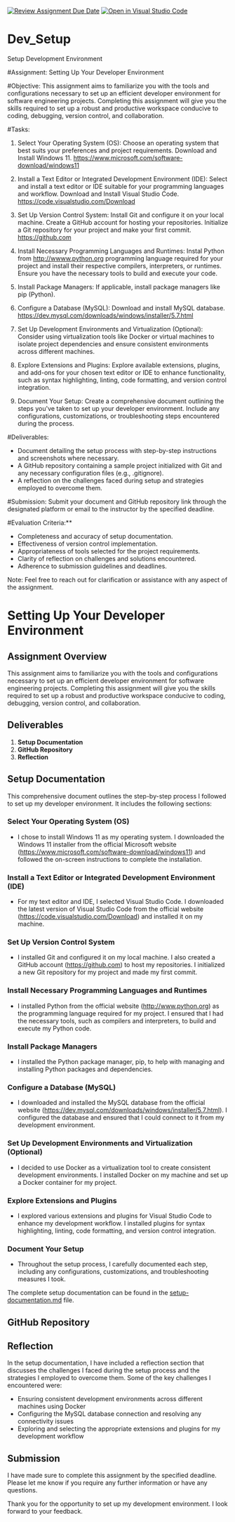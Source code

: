 [![Review Assignment Due Date](https://classroom.github.com/assets/deadline-readme-button-24ddc0f5d75046c5622901739e7c5dd533143b0c8e959d652212380cedb1ea36.svg)](https://classroom.github.com/a/vbnbTt5m)
[![Open in Visual Studio Code](https://classroom.github.com/assets/open-in-vscode-718a45dd9cf7e7f842a935f5ebbe5719a5e09af4491e668f4dbf3b35d5cca122.svg)](https://classroom.github.com/online_ide?assignment_repo_id=15240360&assignment_repo_type=AssignmentRepo)
# Dev_Setup
Setup Development Environment

#Assignment: Setting Up Your Developer Environment

#Objective:
This assignment aims to familiarize you with the tools and configurations necessary to set up an efficient developer environment for software engineering projects. Completing this assignment will give you the skills required to set up a robust and productive workspace conducive to coding, debugging, version control, and collaboration.

#Tasks:

1. Select Your Operating System (OS):
   Choose an operating system that best suits your preferences and project requirements. Download and Install Windows 11. https://www.microsoft.com/software-download/windows11

2. Install a Text Editor or Integrated Development Environment (IDE):
   Select and install a text editor or IDE suitable for your programming languages and workflow. Download and Install Visual Studio Code. https://code.visualstudio.com/Download
3. Set Up Version Control System:
   Install Git and configure it on your local machine. Create a GitHub account for hosting your repositories. Initialize a Git repository for your project and make your first commit. https://github.com

4. Install Necessary Programming Languages and Runtimes:
  Instal Python from http://wwww.python.org programming language required for your project and install their respective compilers, interpreters, or runtimes. Ensure you have the necessary tools to build and execute your code.

5. Install Package Managers:
   If applicable, install package managers like pip (Python).

6. Configure a Database (MySQL):
   Download and install MySQL database. https://dev.mysql.com/downloads/windows/installer/5.7.html

7. Set Up Development Environments and Virtualization (Optional):
   Consider using virtualization tools like Docker or virtual machines to isolate project dependencies and ensure consistent environments across different machines.

8. Explore Extensions and Plugins:
   Explore available extensions, plugins, and add-ons for your chosen text editor or IDE to enhance functionality, such as syntax highlighting, linting, code formatting, and version control integration.

9. Document Your Setup:
    Create a comprehensive document outlining the steps you've taken to set up your developer environment. Include any configurations, customizations, or troubleshooting steps encountered during the process. 

#Deliverables:
- Document detailing the setup process with step-by-step instructions and screenshots where necessary.
- A GitHub repository containing a sample project initialized with Git and any necessary configuration files (e.g., .gitignore).
- A reflection on the challenges faced during setup and strategies employed to overcome them.

#Submission:
Submit your document and GitHub repository link through the designated platform or email to the instructor by the specified deadline.

#Evaluation Criteria:**
- Completeness and accuracy of setup documentation.
- Effectiveness of version control implementation.
- Appropriateness of tools selected for the project requirements.
- Clarity of reflection on challenges and solutions encountered.
- Adherence to submission guidelines and deadlines.

Note: Feel free to reach out for clarification or assistance with any aspect of the assignment.


# Setting Up Your Developer Environment

## Assignment Overview
This assignment aims to familiarize you with the tools and configurations necessary to set up an efficient developer environment for software engineering projects. Completing this assignment will give you the skills required to set up a robust and productive workspace conducive to coding, debugging, version control, and collaboration.

## Deliverables
1. **Setup Documentation**
2. **GitHub Repository**
3. **Reflection**

## Setup Documentation
This comprehensive document outlines the step-by-step process I followed to set up my developer environment. It includes the following sections:

### Select Your Operating System (OS)
- I chose to install Windows 11 as my operating system. I downloaded the Windows 11 installer from the official Microsoft website (https://www.microsoft.com/software-download/windows11) and followed the on-screen instructions to complete the installation.

### Install a Text Editor or Integrated Development Environment (IDE)
- For my text editor and IDE, I selected Visual Studio Code. I downloaded the latest version of Visual Studio Code from the official website (https://code.visualstudio.com/Download) and installed it on my machine.

### Set Up Version Control System
- I installed Git and configured it on my local machine. I also created a GitHub account (https://github.com) to host my repositories. I initialized a new Git repository for my project and made my first commit.

### Install Necessary Programming Languages and Runtimes
- I installed Python from the official website (http://www.python.org) as the programming language required for my project. I ensured that I had the necessary tools, such as compilers and interpreters, to build and execute my Python code.

### Install Package Managers
- I installed the Python package manager, pip, to help with managing and installing Python packages and dependencies.

### Configure a Database (MySQL)
- I downloaded and installed the MySQL database from the official website (https://dev.mysql.com/downloads/windows/installer/5.7.html). I configured the database and ensured that I could connect to it from my development environment.

### Set Up Development Environments and Virtualization (Optional)
- I decided to use Docker as a virtualization tool to create consistent development environments. I installed Docker on my machine and set up a Docker container for my project.

### Explore Extensions and Plugins
- I explored various extensions and plugins for Visual Studio Code to enhance my development workflow. I installed plugins for syntax highlighting, linting, code formatting, and version control integration.

### Document Your Setup
- Throughout the setup process, I carefully documented each step, including any configurations, customizations, and troubleshooting measures I took.

The complete setup documentation can be found in the [setup-documentation.md](setup-documentation.md) file.

## GitHub Repository

## Reflection
In the setup documentation, I have included a reflection section that discusses the challenges I faced during the setup process and the strategies I employed to overcome them. Some of the key challenges I encountered were:

- Ensuring consistent development environments across different machines using Docker
- Configuring the MySQL database connection and resolving any connectivity issues
- Exploring and selecting the appropriate extensions and plugins for my development workflow

## Submission
I have made sure to complete this assignment by the specified deadline. Please let me know if you require any further information or have any questions.

Thank you for the opportunity to set up my development environment. I look forward to your feedback.
